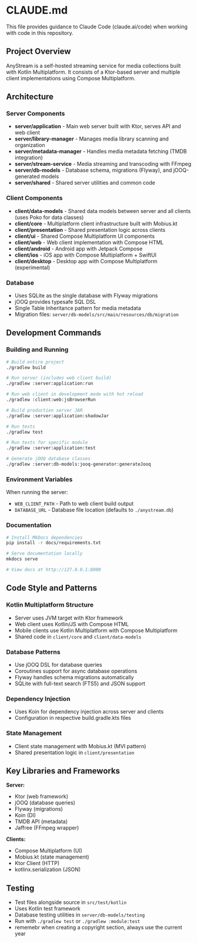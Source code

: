 # CLAUDE.md

This file provides guidance to Claude Code (claude.ai/code) when working with code in this repository.

## Project Overview

AnyStream is a self-hosted streaming service for media collections built with Kotlin Multiplatform. It consists of a Ktor-based server and multiple client implementations using Compose Multiplatform.

## Architecture

### Server Components
- **server/application** - Main web server built with Ktor, serves API and web client
- **server/library-manager** - Manages media library scanning and organization
- **server/metadata-manager** - Handles media metadata fetching (TMDB integration)
- **server/stream-service** - Media streaming and transcoding with FFmpeg
- **server/db-models** - Database schema, migrations (Flyway), and jOOQ-generated models
- **server/shared** - Shared server utilities and common code

### Client Components
- **client/data-models** - Shared data models between server and all clients (uses Poko for data classes)
- **client/core** - Multiplatform client infrastructure built with Mobius.kt
- **client/presentation** - Shared presentation logic across clients
- **client/ui** - Shared Compose Multiplatform UI components
- **client/web** - Web client implementation with Compose HTML
- **client/android** - Android app with Jetpack Compose
- **client/ios** - iOS app with Compose Multiplatform + SwiftUI
- **client/desktop** - Desktop app with Compose Multiplatform (experimental)

### Database
- Uses SQLite as the single database with Flyway migrations
- jOOQ provides typesafe SQL DSL
- Single Table Inheritance pattern for media metadata
- Migration files: `server/db-models/src/main/resources/db/migration`

## Development Commands

### Building and Running
```bash
# Build entire project
./gradlew build

# Run server (includes web client build)
./gradlew :server:application:run

# Run web client in development mode with hot reload
./gradlew :client:web:jsBrowserRun

# Build production server JAR
./gradlew :server:application:shadowJar

# Run tests
./gradlew test

# Run tests for specific module
./gradlew :server:application:test

# Generate jOOQ database classes
./gradlew :server:db-models:jooq-generator:generateJooq
```

### Environment Variables
When running the server:
- `WEB_CLIENT_PATH` - Path to web client build output
- `DATABASE_URL` - Database file location (defaults to `./anystream.db`)

### Documentation
```bash
# Install MkDocs dependencies
pip install -r docs/requirements.txt

# Serve documentation locally
mkdocs serve

# View docs at http://127.0.0.1:8000
```

## Code Style and Patterns

### Kotlin Multiplatform Structure
- Server uses JVM target with Ktor framework
- Web client uses Kotlin/JS with Compose HTML
- Mobile clients use Kotlin Multiplatform with Compose Multiplatform
- Shared code in `client/core` and `client/data-models`

### Database Patterns
- Use jOOQ DSL for database queries
- Coroutines support for async database operations
- Flyway handles schema migrations automatically
- SQLite with full-text search (FTS5) and JSON support

### Dependency Injection
- Uses Koin for dependency injection across server and clients
- Configuration in respective build.gradle.kts files

### State Management
- Client state management with Mobius.kt (MVI pattern)
- Shared presentation logic in `client/presentation`

## Key Libraries and Frameworks

**Server:**
- Ktor (web framework)
- jOOQ (database queries)
- Flyway (migrations)  
- Koin (DI)
- TMDB API (metadata)
- Jaffree (FFmpeg wrapper)

**Clients:**
- Compose Multiplatform (UI)
- Mobius.kt (state management)
- Ktor Client (HTTP)
- kotlinx.serialization (JSON)

## Testing
- Test files alongside source in `src/test/kotlin`
- Uses Kotlin test framework
- Database testing utilities in `server/db-models/testing`
- Run with `./gradlew test` or `./gradlew :module:test`
- rememebr when creating a copyright section, always use the current year